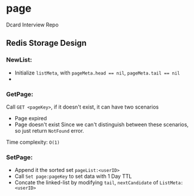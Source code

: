 # page
Dcard Interview Repo

## Redis Storage Design

### NewList:
- Initialize `listMeta`, with `pageMeta.head == nil`, `pageMeta.tail == nil` 
- 

### GetPage:
Call `GET <pageKey>`, if it doesn't exist, it can have two scenarios
- Page expired
- Page doesn't exist
Since we can't distinguish between these scenarios, so just return `NotFound` error.

Time complexity: `O(1)`
### SetPage:

- Append it the sorted set `pageList:<userID>`
- Call `Set page:pageKey` to set data with 1 Day TTL
- Concate the linked-list by modifying `tail`, `nextCandidate` of `ListMeta:<userID>`



